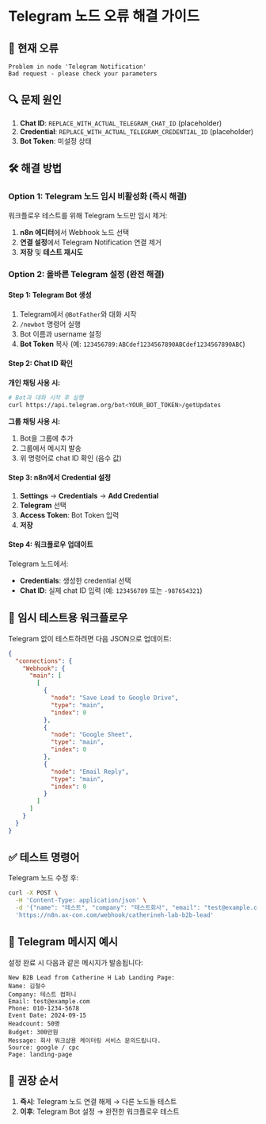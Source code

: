# Telegram 노드 오류 해결 가이드

## 🚨 현재 오류
```
Problem in node 'Telegram Notification'
Bad request - please check your parameters
```

## 🔍 문제 원인
1. **Chat ID**: `REPLACE_WITH_ACTUAL_TELEGRAM_CHAT_ID` (placeholder)
2. **Credential**: `REPLACE_WITH_ACTUAL_TELEGRAM_CREDENTIAL_ID` (placeholder)
3. **Bot Token**: 미설정 상태

## 🛠️ 해결 방법

### Option 1: Telegram 노드 임시 비활성화 (즉시 해결)
워크플로우 테스트를 위해 Telegram 노드만 임시 제거:

1. **n8n 에디터**에서 Webhook 노드 선택
2. **연결 설정**에서 Telegram Notification 연결 제거
3. **저장** 및 **테스트 재시도**

### Option 2: 올바른 Telegram 설정 (완전 해결)

#### Step 1: Telegram Bot 생성
1. Telegram에서 `@BotFather`와 대화 시작
2. `/newbot` 명령어 실행
3. Bot 이름과 username 설정
4. **Bot Token** 복사 (예: `123456789:ABCdef1234567890ABCdef1234567890ABC`)

#### Step 2: Chat ID 확인
**개인 채팅 사용 시:**
```bash
# Bot과 대화 시작 후 실행
curl https://api.telegram.org/bot<YOUR_BOT_TOKEN>/getUpdates
```

**그룹 채팅 사용 시:**
1. Bot을 그룹에 추가
2. 그룹에서 메시지 발송
3. 위 명령어로 chat ID 확인 (음수 값)

#### Step 3: n8n에서 Credential 설정
1. **Settings** → **Credentials** → **Add Credential**
2. **Telegram** 선택
3. **Access Token**: Bot Token 입력
4. **저장**

#### Step 4: 워크플로우 업데이트
Telegram 노드에서:
- **Credentials**: 생성한 credential 선택
- **Chat ID**: 실제 chat ID 입력 (예: `123456789` 또는 `-987654321`)

## 🧪 임시 테스트용 워크플로우
Telegram 없이 테스트하려면 다음 JSON으로 업데이트:

```json
{
  "connections": {
    "Webhook": {
      "main": [
        [
          {
            "node": "Save Lead to Google Drive",
            "type": "main", 
            "index": 0
          },
          {
            "node": "Google Sheet",
            "type": "main",
            "index": 0
          },
          {
            "node": "Email Reply",
            "type": "main",
            "index": 0
          }
        ]
      ]
    }
  }
}
```

## ✅ 테스트 명령어
Telegram 노드 수정 후:
```bash
curl -X POST \
  -H 'Content-Type: application/json' \
  -d '{"name": "테스트", "company": "테스트회사", "email": "test@example.com"}' \
  'https://n8n.ax-con.com/webhook/catherineh-lab-b2b-lead'
```

## 📱 Telegram 메시지 예시
설정 완료 시 다음과 같은 메시지가 발송됩니다:
```
New B2B Lead from Catherine H Lab Landing Page:
Name: 김철수
Company: 테스트 컴퍼니
Email: test@example.com
Phone: 010-1234-5678
Event Date: 2024-09-15
Headcount: 50명
Budget: 300만원
Message: 회사 워크샵용 케이터링 서비스 문의드립니다.
Source: google / cpc
Page: landing-page
```

## 🔄 권장 순서
1. **즉시**: Telegram 노드 연결 해제 → 다른 노드들 테스트
2. **이후**: Telegram Bot 설정 → 완전한 워크플로우 테스트